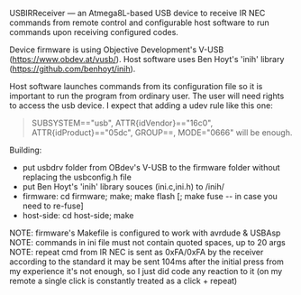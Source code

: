 USBIRReceiver — an Atmega8L-based USB device to receive IR NEC commands from remote
control and configurable host software to run commands upon receiving
configured codes.

Device firmware is using Objective Development's V-USB (https://www.obdev.at/vusb/).
Host software uses Ben Hoyt's 'inih' library (https://github.com/benhoyt/inih).

Host software launches commands from its configuration file so it is
important to run the program from ordinary user. The user will need
rights to access the usb device.
I expect that adding a udev rule like this one:
> SUBSYSTEM=="usb", ATTR{idVendor}=="16c0", ATTR{idProduct}=="05dc", GROUP==<group>, MODE="0666"
will be enough.

Building:
* put usbdrv folder from OBdev's V-USB to the firmware folder without
	replacing the usbconfig.h file
* put Ben Hoyt's 'inih' library souces (ini.c,ini.h) to <project-root>/inih/
* firmware: cd firmware; make; make flash [; make fuse -- in case you need to re-fuse]
* host-side: cd host-side; make

NOTE: firmware's Makefile is configured to work with avrdude & USBAsp
NOTE: commands in ini file must not contain quoted spaces, up to 20 args
NOTE: repeat cmd from IR NEC is sent as 0xFA/0xFA by the receiver
		according to the standard it may be sent 104ms after the initial press
		from my experience it's not enough, so I just did code any reaction to it
		(on my remote a single click is constantly treated as a click + repeat)
